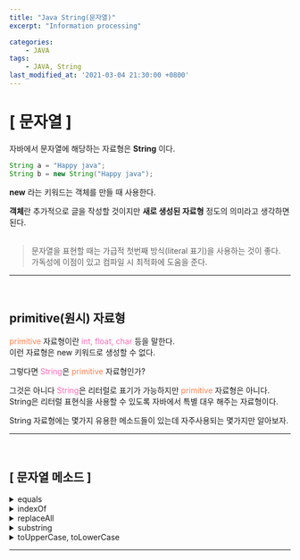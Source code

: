 ```yaml
---
title: "Java String(문자열)"
excerpt: "Information processing"

categories:
    - JAVA
tags:
    - JAVA, String
last_modified_at: '2021-03-04 21:30:00 +0800'
---
```


# [ 문자열 ]

자바에서 문자열에 해당하는 자료형은 **String** 이다.
``` java 
String a = "Happy java";
String b = new String("Happy java");
```

**new** 라는 키워드는 객체를 만들 때 사용한다.

**객체**란 추가적으로 글을 작성할 것이지만 **새로 생성된 자료형** 정도의 의미라고 생각하면 된다.<br><br>

> 문자열을 표현할 때는 가급적 첫번째 방식(literal 표기)을 사용하는 것이 좋다.<br>
> 가독성에 이점이 있고 컴파일 시 최적화에 도움을 준다.

---
<br>

## primitive(원시) 자료형

<span style="color:coral">primitive</span> 자료형이란 
<span style="color:hotpink">int, float, char</span> 등을 말한다.<br>
이런 자료형은 new 키워드로 생성할 수 없다.

그렇다면 <span style="color:hotpink">String</span>은 
<span style="color:coral">primitive</span> 자료형인가?<br>

그것은 아니다 <span style="color:hotpink">String</span>은 리터럴로 표기가 가능하지만 <span style="color:coral">primitive</span> 자료형은 아니다.<br>
String은 리터럴 표현식을 사용할 수 있도록 자바에서 특별 대우 해주는 자료형이다.

String 자료형에는 몇가지 유용한 메소드들이 있는데 자주사용되는 몇가지만 알아보자.

---
<br>

## [ 문자열 메소드 ]
 <details>
 <summary style="color:"> equals </summary>
 <div markdown ="1">

> equals는 문자열의 값을 비교할때 사용한다.

``` java
String a = "hello"
String b = "java"
String c = "hello"
System.out.println(a.equals(b)); // false
System.out.println(a.equals(c)); // true
```

"=="와는 다른 의미이다.

``` java
String a = "hello"
String b = new String("hello");
System.out.println(a==b) // false
```

"=="는 두개의 자료형이 동일한 객체인지를 판별할 때 사용하는 연산자 이다.
</div>
</details>

 <details>
 <summary style="color:"> indexOf </summary>
 <div markdown ="1">

> 문자열에서 특정 문자가 시작되는 인덱스를 리턴한다.

``` java
String a = "Hello java";
System.out.println(a.indexOf("java")); // 6
```
</div>
</details>

 <details>
 <summary style="color:"> replaceAll</summary>
 <div markdown ="1">

> replaceAll은 문자열 중 특정 문자를 다른 문자로 바꾸고 싶을 경우에 사용한다.

``` java
String a = "Hello java";
String b = "World";
System.out.println(a.replaceAll("java", "World")); // Hello World
System.out.println(a.replaceAll("java", b)); // Hello World
```
</div>
</details>

 <details>
 <summary style="color:"> substring </summary>
 <div markdown ="1">

> 문자열 중 특정 부분을 뽑아낼 경우에 사용한다.

``` java
String a = "Hello java";
System.out.println(a.substring(0, 4)); // Hell
```

* substring(시작위치, 끝위치)와 같이 사용한다.<br>
* 끝 위치는 포함이 안된다. (수학의 식과 비슷하다.)<br>
* (시작위치 <= a < 끝위치)<br>

</div>
</details>

 <details>
 <summary style="color:"> toUpperCase, toLowerCase </summary>
 <div markdown ="1">

> 문자열을 모두 대문자로 변경하고자 할 때 사용한다.

``` java
String a = "Hello java";
System.out.println(a.toUpperCase()); // HELLO JAVA
System.out.println(a.toLowerCase()); // hello java
```
</div>
</details>

---